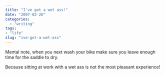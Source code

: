 ```yaml
---
title: "I've got a wet ass!"
date: "2007-02-26"
categories: 
  - "writing"
tags:
- "life"
slug: "ive-got-a-wet-ass"
---
```


Mental note, when you next wash your bike make sure you leave enough time for the saddle to dry.

Because sitting at work with a wet ass is not the most pleasant experience!
